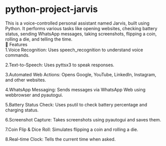 # python-project-jarvis
This is a voice-controlled personal assistant named Jarvis, built using Python. It performs various tasks like opening websites, checking battery status, sending WhatsApp messages, taking screenshots, flipping a coin, rolling a die, and telling the time.\
📌 Features\
1.Voice Recognition:
  Uses speech_recognition to understand voice commands.
  
2.Text-to-Speech: 
  Uses pyttsx3 to speak responses.

3.Automated Web Actions:
  Opens Google, YouTube, LinkedIn, Instagram, and other websites.

4.WhatsApp Messaging:
  Sends messages via WhatsApp Web using webbrowser and pyautogui.

5.Battery Status Check:
  Uses psutil to check battery percentage and charging status.

6.Screenshot Capture:
  Takes screenshots using pyautogui and saves them.

7.Coin Flip & Dice Roll:
  Simulates flipping a coin and rolling a die.

8.Real-time Clock:
  Tells the current time when asked.
